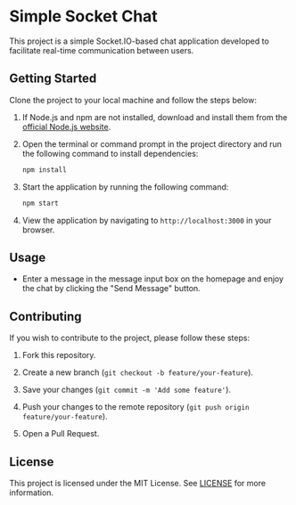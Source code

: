 # Simple Socket Chat

This project is a simple Socket.IO-based chat application developed to facilitate real-time communication between users.

## Getting Started

Clone the project to your local machine and follow the steps below:

1. If Node.js and npm are not installed, download and install them from the [official Node.js website](https://nodejs.org/).

2. Open the terminal or command prompt in the project directory and run the following command to install dependencies:

    ```bash
    npm install
    ```

3. Start the application by running the following command:

    ```bash
    npm start
    ```

4. View the application by navigating to `http://localhost:3000` in your browser.

## Usage

- Enter a message in the message input box on the homepage and enjoy the chat by clicking the "Send Message" button.

## Contributing

If you wish to contribute to the project, please follow these steps:

1. Fork this repository.

2. Create a new branch (`git checkout -b feature/your-feature`).

3. Save your changes (`git commit -m 'Add some feature'`).

4. Push your changes to the remote repository (`git push origin feature/your-feature`).

5. Open a Pull Request.

## License

This project is licensed under the MIT License. See [LICENSE](LICENSE.md) for more information.
